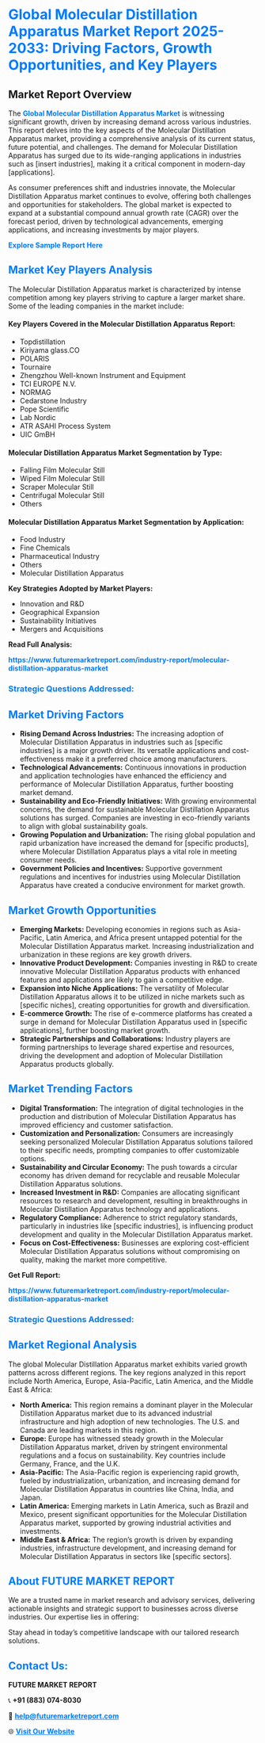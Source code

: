 <h1 style="color: #007BFF;">Global Molecular Distillation Apparatus Market Report 2025-2033: Driving Factors, Growth Opportunities, and Key Players</h1>

<section id="overview">
<h2>Market Report Overview</h2>
<p>The <a href="https://www.futuremarketreport.com/industry-report/molecular-distillation-apparatus-market" style="color: #007BFF; text-decoration: none;"><strong>Global Molecular Distillation Apparatus Market</strong></a> is witnessing significant growth, driven by increasing demand across various industries. This report delves into the key aspects of the Molecular Distillation Apparatus market, providing a comprehensive analysis of its current status, future potential, and challenges. The demand for Molecular Distillation Apparatus has surged due to its wide-ranging applications in industries such as [insert industries], making it a critical component in modern-day [applications].</p>
<p>As consumer preferences shift and industries innovate, the Molecular Distillation Apparatus market continues to evolve, offering both challenges and opportunities for stakeholders. The global market is expected to expand at a substantial compound annual growth rate (CAGR) over the forecast period, driven by technological advancements, emerging applications, and increasing investments by major players.</p>
</section>

<section id="overview">
<p><a href="https://www.futuremarketreport.com/request-sample/reportId=124502" style="color: #007BFF; text-decoration: none;"><strong>Explore Sample Report Here</strong></a></p>
</section>

<section id="key-players">
<h2 style="color: #007BFF;">Market Key Players Analysis</h2>
<p>The Molecular Distillation Apparatus market is characterized by intense competition among key players striving to capture a larger market share. Some of the leading companies in the market include:</p>
<h4>Key Players Covered in the Molecular Distillation Apparatus Report:</h4>
<ul><li>Topdistillation</li><li>Kiriyama glass.CO</li><li>POLARIS</li><li>Tournaire</li><li>Zhengzhou Well-known Instrument and Equipment</li><li>TCI EUROPE N.V.</li><li>NORMAG</li><li>Cedarstone Industry</li><li>Pope Scientific</li><li>Lab Nordic</li><li>ATR ASAHI Process System</li><li>UIC GmBH</li></ul>
<h4>Molecular Distillation Apparatus Market Segmentation by Type:</h4>
<ul><li>Falling Film Molecular Still</li><li>Wiped Film Molecular Still</li><li>Scraper Molecular Still</li><li>Centrifugal Molecular Still</li><li>Others</li></ul>

<h4>Molecular Distillation Apparatus Market Segmentation by Application:</h4>
<ul><li>Food Industry</li><li>Fine Chemicals</li><li>Pharmaceutical Industry</li><li>Others</li><li>Molecular Distillation Apparatus</li></ul>
<p><strong>Key Strategies Adopted by Market Players:</strong></p>
<ul>
<li>Innovation and R&D</li>
<li>Geographical Expansion</li>
<li>Sustainability Initiatives</li>
<li>Mergers and Acquisitions</li>
</ul>
</section>

<section>
<p><strong>Read Full Analysis: </strong></p><a href="https://www.futuremarketreport.com/industry-report/molecular-distillation-apparatus-market" style="color: #007BFF; text-decoration: none;"><strong>https://www.futuremarketreport.com/industry-report/molecular-distillation-apparatus-market</strong></a>
<h3 style="color: #007BFF;">Strategic Questions Addressed:</h3>
</section>

<section id="driving-factors">
<h2 style="color: #007BFF;">Market Driving Factors</h2>
<ul>
<li><strong>Rising Demand Across Industries:</strong> The increasing adoption of Molecular Distillation Apparatus in industries such as [specific industries] is a major growth driver. Its versatile applications and cost-effectiveness make it a preferred choice among manufacturers.</li>
<li><strong>Technological Advancements:</strong> Continuous innovations in production and application technologies have enhanced the efficiency and performance of Molecular Distillation Apparatus, further boosting market demand.</li>
<li><strong>Sustainability and Eco-Friendly Initiatives:</strong> With growing environmental concerns, the demand for sustainable Molecular Distillation Apparatus solutions has surged. Companies are investing in eco-friendly variants to align with global sustainability goals.</li>
<li><strong>Growing Population and Urbanization:</strong> The rising global population and rapid urbanization have increased the demand for [specific products], where Molecular Distillation Apparatus plays a vital role in meeting consumer needs.</li>
<li><strong>Government Policies and Incentives:</strong> Supportive government regulations and incentives for industries using Molecular Distillation Apparatus have created a conducive environment for market growth.</li>
</ul>
</section>

<section id="growth-opportunities">
<h2 style="color: #007BFF;">Market Growth Opportunities</h2>
<ul>
<li><strong>Emerging Markets:</strong> Developing economies in regions such as Asia-Pacific, Latin America, and Africa present untapped potential for the Molecular Distillation Apparatus market. Increasing industrialization and urbanization in these regions are key growth drivers.</li>
<li><strong>Innovative Product Development:</strong> Companies investing in R&D to create innovative Molecular Distillation Apparatus products with enhanced features and applications are likely to gain a competitive edge.</li>
<li><strong>Expansion into Niche Applications:</strong> The versatility of Molecular Distillation Apparatus allows it to be utilized in niche markets such as [specific niches], creating opportunities for growth and diversification.</li>
<li><strong>E-commerce Growth:</strong> The rise of e-commerce platforms has created a surge in demand for Molecular Distillation Apparatus used in [specific applications], further boosting market growth.</li>
<li><strong>Strategic Partnerships and Collaborations:</strong> Industry players are forming partnerships to leverage shared expertise and resources, driving the development and adoption of Molecular Distillation Apparatus products globally.</li>
</ul>
</section>

<section id="trending-factors">
<h2 style="color: #007BFF;">Market Trending Factors</h2>
<ul>
<li><strong>Digital Transformation:</strong> The integration of digital technologies in the production and distribution of Molecular Distillation Apparatus has improved efficiency and customer satisfaction.</li>
<li><strong>Customization and Personalization:</strong> Consumers are increasingly seeking personalized Molecular Distillation Apparatus solutions tailored to their specific needs, prompting companies to offer customizable options.</li>
<li><strong>Sustainability and Circular Economy:</strong> The push towards a circular economy has driven demand for recyclable and reusable Molecular Distillation Apparatus solutions.</li>
<li><strong>Increased Investment in R&D:</strong> Companies are allocating significant resources to research and development, resulting in breakthroughs in Molecular Distillation Apparatus technology and applications.</li>
<li><strong>Regulatory Compliance:</strong> Adherence to strict regulatory standards, particularly in industries like [specific industries], is influencing product development and quality in the Molecular Distillation Apparatus market.</li>
<li><strong>Focus on Cost-Effectiveness:</strong> Businesses are exploring cost-efficient Molecular Distillation Apparatus solutions without compromising on quality, making the market more competitive.</li>
</ul>
</section>

<section>
<p><strong>Get Full Report: </strong></p><a href="https://www.futuremarketreport.com/industry-report/molecular-distillation-apparatus-market" style="color: #007BFF; text-decoration: none;"><strong>https://www.futuremarketreport.com/industry-report/molecular-distillation-apparatus-market</strong></a>
<h3 style="color: #007BFF;">Strategic Questions Addressed:</h3>
</section>


<section id="regional-analysis">
<h2 style="color: #007BFF;">Market Regional Analysis</h2>
<p>The global Molecular Distillation Apparatus market exhibits varied growth patterns across different regions. The key regions analyzed in this report include North America, Europe, Asia-Pacific, Latin America, and the Middle East & Africa:</p>
<ul>
<li><strong>North America:</strong> This region remains a dominant player in the Molecular Distillation Apparatus market due to its advanced industrial infrastructure and high adoption of new technologies. The U.S. and Canada are leading markets in this region.</li>
<li><strong>Europe:</strong> Europe has witnessed steady growth in the Molecular Distillation Apparatus market, driven by stringent environmental regulations and a focus on sustainability. Key countries include Germany, France, and the U.K.</li>
<li><strong>Asia-Pacific:</strong> The Asia-Pacific region is experiencing rapid growth, fueled by industrialization, urbanization, and increasing demand for Molecular Distillation Apparatus in countries like China, India, and Japan.</li>
<li><strong>Latin America:</strong> Emerging markets in Latin America, such as Brazil and Mexico, present significant opportunities for the Molecular Distillation Apparatus market, supported by growing industrial activities and investments.</li>
<li><strong>Middle East & Africa:</strong> The region’s growth is driven by expanding industries, infrastructure development, and increasing demand for Molecular Distillation Apparatus in sectors like [specific sectors].</li>
</ul>
</section>

<footer>
<h2 style="color: #007BFF;">About FUTURE MARKET REPORT</h2>
<p>We are a trusted name in market research and advisory services, delivering actionable insights and strategic support to businesses across diverse industries. Our expertise lies in offering:</p>

<p>Stay ahead in today’s competitive landscape with our tailored research solutions.</p>

<h2 style="color: #007BFF;">Contact Us:</h2>
<p><strong>FUTURE MARKET REPORT</strong></p>
<p>📞 <strong>+91 (883) 074-8030</strong></p>
<p>📧 <strong><a href="mailto:help@futuremarketreport.com" style="color: #007BFF;">help@futuremarketreport.com</a></strong></p>
<p>🌐 <strong><a href="https://www.futuremarketreport.com/" style="color: #007BFF;">Visit Our Website</a></strong></p>
</footer>